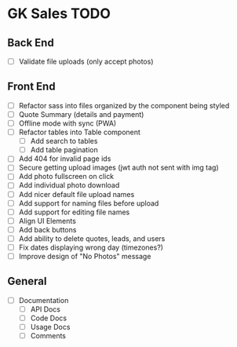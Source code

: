 # GK Sales TODO

## Back End

- [ ] Validate file uploads (only accept photos)

## Front End

- [ ] Refactor sass into files organized by the component being styled
- [ ] Quote Summary (details and payment)
- [ ] Offline mode with sync (PWA)
- [ ] Refactor tables into Table component
  - [ ] Add search to tables
  - [ ] Add table pagination
- [ ] Add 404 for invalid page ids
- [ ] Secure getting upload images (jwt auth not sent with img tag)
- [ ] Add photo fullscreen on click
- [ ] Add individual photo download
- [ ] Add nicer default file upload names
- [ ] Add support for naming files before upload
- [ ] Add support for editing file names
- [ ] Align UI Elements
- [ ] Add back buttons
- [ ] Add ability to delete quotes, leads, and users
- [ ] Fix dates displaying wrong day (timezones?)
- [ ] Improve design of "No Photos" message

## General

- [ ] Documentation
  - [ ] API Docs
  - [ ] Code Docs
  - [ ] Usage Docs
  - [ ] Comments
